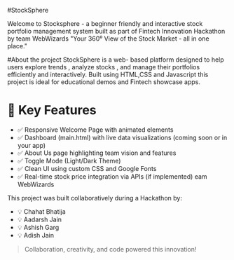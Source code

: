 #StockSphere

Welcome to Stocksphere - a beginner friendly and interactive stock portfolio management system built as part of Fintech Innovation Hackathon by team WebWizards
"Your 360⁰ View of the Stock Market - all in one place."

#About the project 
StockSphere is a web- based platform designed to help users explore trends , analyze stocks , and manage their portfolios efficiently and interactively. Built using HTML,CSS and Javascript this project is ideal for educational demos and Fintech showcase apps.
 # 🌟 Key Features

- ✅ Responsive Welcome Page with animated elements
- ✅ Dashboard (main.html) with live data visualizations (coming soon or in your app)
- ✅ About Us page highlighting team vision and features
- ✅ Toggle Mode (Light/Dark Theme)
- ✅ Clean UI using custom CSS and Google Fonts
- ✅ Real-time stock price integration via APIs (if implemented) eam WebWizards

This project was built collaboratively during a Hackathon by:

- 💡 Chahat Bhatija  
- 💡 Aadarsh Jain  
- 💡 Ashish Garg  
- 💡 Adish Jain  

> Collaboration, creativity, and code powered this innovation!